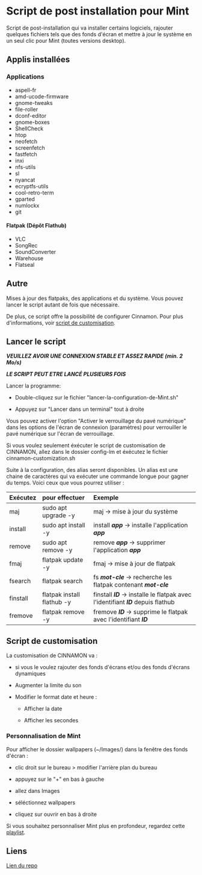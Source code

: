 # Script de post installation pour Mint

Script de post-installation qui va installer certains logiciels, rajouter
quelques fichiers tels que des fonds d'écran et mettre à jour le système en un
seul clic pour Mint (toutes versions desktop).

## Applis installées

### Applications

- aspell-fr
- amd-ucode-firmware
- gnome-tweaks
- file-roller
- dconf-editor
- gnome-boxes
- ShellCheck
- htop
- neofetch
- screenfetch
- fastfetch
- inxi
- nfs-utils
- sl
- nyancat
- ecryptfs-utils
- cool-retro-term
- gparted
- numlockx
- git

#### Flatpak (Dépôt Flathub)

- VLC
- SongRec
- SoundConverter
- Warehouse
- Flatseal

## Autre

Mises à jour des flatpaks, des applications et du système. Vous pouvez lancer le script autant de fois que nécessaire.

De plus, ce script offre la possibilité de configurer Cinnamon. Pour plus d'informations, voir [script de customisation](#script-de-customisation).

## Lancer le script

**_VEUILLEZ AVOIR UNE CONNEXION STABLE ET ASSEZ RAPIDE (min. 2 Mo/s)_**

**_LE SCRIPT PEUT ETRE LANCÉ PLUSIEURS FOIS_**

Lancer la programme:

- Double-cliquez sur le fichier "lancer-la-configuration-de-Mint.sh"

- Appuyez sur "Lancer dans un terminal" tout à droite

Vous pouvez activer l'option "Activer le verrouillage du pavé numérique" dans les options de l'écran de connexion (paramètres) pour verrouiller le pavé numérique sur l'écran de verrouillage.

Si vous voulez seulement éxécuter le script de customisation de CINNAMON, allez dans le dossier config-lm et éxécutez le fichier cinnamon-customization.sh

Suite à la configuration, des alias seront disponibles. Un alias est une chaine de caractères qui va exécuter une commande longue pour gagner du temps. Voici ceux que vous pourrez utiliser :

|    Exécutez   |        pour effectuer          |                                      Exemple                                          |
|:--------------|:-------------------------------|:--------------------------------------------------------------------------------------|
|   maj         |   sudo apt upgrade -y          |   maj -> mise à jour du système                                                       |
|   install     |   sudo apt install -y          |   install **_app_** -> installe l'application **_app_**                               |
|   remove      |   sudo apt remove -y           |   remove **_app_** -> supprimer l'application **_app_**                               |
|   fmaj        |   flatpak update -y            |   fmaj -> mise à jour de flatpak                                                      |
|   fsearch     |   flatpak search               |   fs **_mot-cle_** -> recherche les flatpak contenant **_mot-cle_**                   |
|   finstall    |   flatpak install flathub -y   |   finstall **_ID_** -> installe le flatpak avec l'identifiant **_ID_** depuis flathub |
|   fremove     |   flatpak remove -y            |   fremove **_ID_** -> supprime le flatpak avec l'identifiant **_ID_**                 |

## Script de customisation

La customisation de CINNAMON va :

- si vous le voulez rajouter des fonds d'écrans et/ou des fonds d'écrans dynamiques

- Augmenter la limite du son

- Modifier le format date et heure :

  - Afficher la date
  
  - Afficher les secondes

### Personnalisation de Mint

Pour afficher le dossier wallpapers (~/Images/) dans la fenêtre des fonds d'écran :

- clic droit sur le bureau > modifier l'arrière plan du bureau

- appuyez sur le "+" en bas à gauche

- allez dans Images

- séléctionnez wallpapers

- cliquez sur ouvrir en bas à droite

Si vous souhaitez personnaliser Mint plus en profondeur, regardez cette [playlist](https://youtube.com/playlist?list=PL-xp5bZmT8148dNSbLTQBhEntfp_HeXfu&si=HTQfktPsC7zkXVnr).

## Liens

[Lien du repo](https://github.com/Loanbrwsk1/FR_Script_de_post_installation_Linux)
